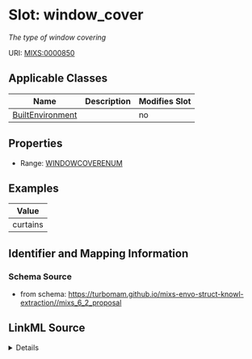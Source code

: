 # Slot: window_cover


_The type of window covering_



URI: [MIXS:0000850](https://w3id.org/mixs/0000850)



<!-- no inheritance hierarchy -->




## Applicable Classes

| Name | Description | Modifies Slot |
| --- | --- | --- |
[BuiltEnvironment](BuiltEnvironment.md) |  |  no  |







## Properties

* Range: [WINDOWCOVERENUM](WINDOWCOVERENUM.md)






## Examples

| Value |
| --- |
| curtains |

## Identifier and Mapping Information







### Schema Source


* from schema: https://turbomam.github.io/mixs-envo-struct-knowl-extraction//mixs_6_2_proposal




## LinkML Source

<details>
```yaml
name: window_cover
description: The type of window covering
title: window covering
notes:
- window
examples:
- value: curtains
from_schema: https://turbomam.github.io/mixs-envo-struct-knowl-extraction//mixs_6_2_proposal
rank: 1000
slot_uri: MIXS:0000850
multivalued: false
alias: window_cover
domain_of:
- BuiltEnvironment
range: WINDOW_COVER_ENUM
required: false
recommended: false

```
</details>